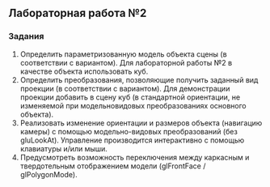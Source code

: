 ## Лабораторная работа №2
### Задания
1. Определить параметризованную модель объекта сцены (в соответствии с вариантом). Для лабораторной работы №2 в качестве объекта использовать куб.
2. Определить преобразования, позволяющие получить заданный вид проекции (в соответствии с вариантом). Для демонстрации проекции добавить в сцену куб (в стандартной ориентации, не изменяемой при модельновидовых преобразованиях основного объекта).
3. Реализовать изменение ориентации и размеров объекта (навигацию камеры) с помощью модельно-видовых преобразований (без gluLookAt). Управление производится интерактивно с помощью клавиатуры и/или мыши.
4. Предусмотреть возможность переключения между каркасным и твердотельным отображением модели (glFrontFace / glPolygonMode).